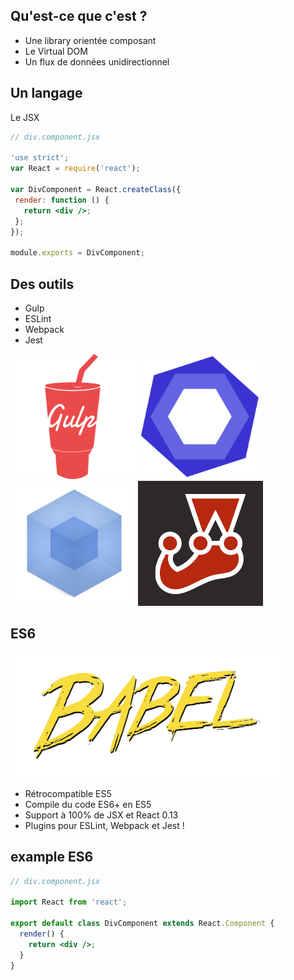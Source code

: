 ## Qu'est-ce que c'est ?
* Une library orientée composant <!-- .element: class="fragment" -->
* Le Virtual DOM <!-- .element: class="fragment" -->
* Un flux de données unidirectionnel <!-- .element: class="fragment" -->



## Un langage
Le JSX



```jsx
// div.component.jsx

'use strict';
var React = require('react');

var DivComponent = React.createClass({
 render: function () {
   return <div />;
 };
});

module.exports = DivComponent;
```




## Des outils
* Gulp
* ESLint
* Webpack
* Jest

<img src="img/gulp.png" style="background-color: white; height: 200px;">
<img src="img/eslint.png" style="background-color: white; height: 200px;">
<img src="img/webpack.png" style="background-color: white; height: 200px;">
<img src="img/jest.png" style="background-color: white; height: 200px;">




## ES6

<img src="img/babel.png" style="background-color: white; height: 200px;">

* Rétrocompatible ES5
* Compile du code ES6+ en ES5
* Support à 100% de JSX et React 0.13
* Plugins pour ESLint, Webpack et Jest !




## example ES6
```jsx
// div.component.jsx

import React from 'react';

export default class DivComponent extends React.Component {
  render() {
    return <div />;
  }
}
```
